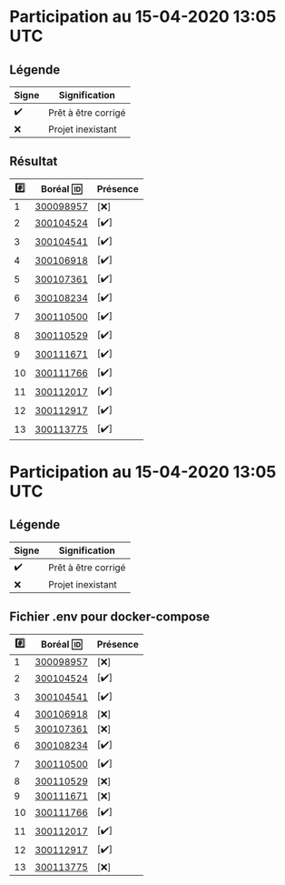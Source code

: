 # Participation au 15-04-2020 13:05 UTC
 
## Légende
 
| Signe              | Signification                 |
|--------------------|-------------------------------|
| :heavy_check_mark: | Prêt à être corrigé           |
| :x:                | Projet inexistant             |
 
## Résultat
 
|:hash:| Boréal :id:                | Présence         |
|------|----------------------------|------------------|
| 1 | [300098957](../300098957/README.md) | [:x:] |
| 2 | [300104524](../300104524/README.md) | [:heavy_check_mark:] |
| 3 | [300104541](../300104541/README.md) | [:heavy_check_mark:] |
| 4 | [300106918](../300106918/README.md) | [:heavy_check_mark:] |
| 5 | [300107361](../300107361/README.md) | [:heavy_check_mark:] |
| 6 | [300108234](../300108234/README.md) | [:heavy_check_mark:] |
| 7 | [300110500](../300110500/README.md) | [:heavy_check_mark:] |
| 8 | [300110529](../300110529/README.md) | [:heavy_check_mark:] |
| 9 | [300111671](../300111671/README.md) | [:heavy_check_mark:] |
| 10 | [300111766](../300111766/README.md) | [:heavy_check_mark:] |
| 11 | [300112017](../300112017/README.md) | [:heavy_check_mark:] |
| 12 | [300112917](../300112917/README.md) | [:heavy_check_mark:] |
| 13 | [300113775](../300113775/README.md) | [:heavy_check_mark:] |
 
# Participation au 15-04-2020 13:05 UTC
 
## Légende
 
| Signe              | Signification                 |
|--------------------|-------------------------------|
| :heavy_check_mark: | Prêt à être corrigé           |
| :x:                | Projet inexistant             |
 
## Fichier .env pour docker-compose
 
|:hash:| Boréal :id:                | Présence         |
|------|----------------------------|------------------|
| 1 | [300098957](../300098957/.env) | [:x:] |
| 2 | [300104524](../300104524/.env) | [:heavy_check_mark:] |
| 3 | [300104541](../300104541/.env) | [:heavy_check_mark:] |
| 4 | [300106918](../300106918/.env) | [:x:] |
| 5 | [300107361](../300107361/.env) | [:x:] |
| 6 | [300108234](../300108234/.env) | [:heavy_check_mark:] |
| 7 | [300110500](../300110500/.env) | [:heavy_check_mark:] |
| 8 | [300110529](../300110529/.env) | [:x:] |
| 9 | [300111671](../300111671/.env) | [:x:] |
| 10 | [300111766](../300111766/.env) | [:heavy_check_mark:] |
| 11 | [300112017](../300112017/.env) | [:heavy_check_mark:] |
| 12 | [300112917](../300112917/.env) | [:heavy_check_mark:] |
| 13 | [300113775](../300113775/.env) | [:x:] |
